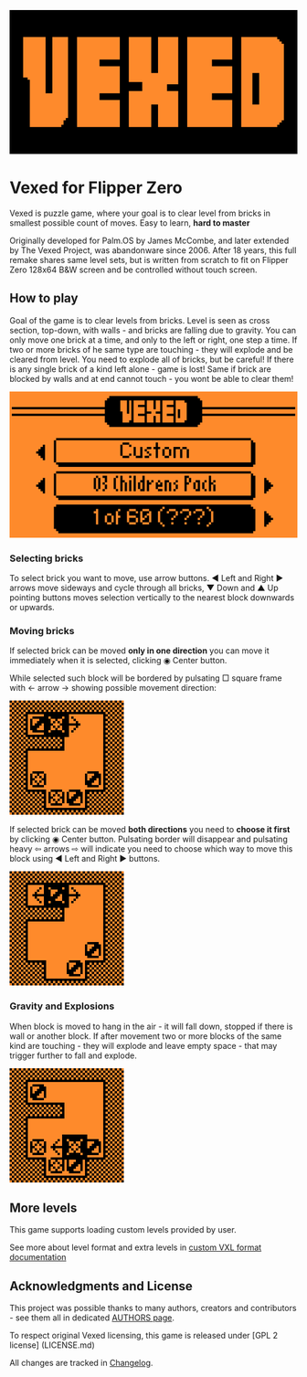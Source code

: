 ![Vexed splash screen logo](img/2.png)

# Vexed for Flipper Zero

Vexed is puzzle game, where your goal is to clear level from bricks in smallest possible count of moves. Easy to learn, **hard to master**

Originally developed for Palm.OS by James McCombe, and later extended by The Vexed Project, was abandonware since 2006. After 18 years, this full remake shares same level sets, but is written from scratch to fit on Flipper Zero 128x64 B&W screen and be controlled without touch screen.

## How to play 

Goal of the game is to clear levels from bricks. Level is seen as cross section, top-down, with walls - and bricks are falling due to gravity. You can only move one brick at a time, and only to the left or right, one step a time. If two or more bricks of he same type are touching - they will explode and be cleared from level. You need to explode all of bricks, but be careful! If there is any single brick of a kind left alone - game is lost! Same if brick are blocked by walls and at end cannot touch - you wont be able to clear them!

![Simple level playthrough](docs/img/playtru.gif)

### Selecting bricks

To select brick you want to move, use arrow buttons. &#9664; Left and Right &#9654; arrows move sideways and cycle through all bricks, &#9660; Down and &#9650; Up pointing buttons moves selection vertically to the nearest block downwards or upwards.

### Moving bricks

If selected brick can be moved **only in one direction** you can move it immediately when it is selected, clicking &#9673; Center button. 

While selected such block will be bordered by pulsating &#9633; square frame with &#x2190; arrow &#x2192; showing possible movement direction:

![One way selection](docs/img/selection.gif)

If selected brick can be moved **both directions** you need to **choose it first** by clicking &#9673; Center button. Pulsating border will disappear and pulsating heavy &#x21e6; arrows &#x21e8; will indicate you need to choose which way to move this block using &#9664; Left and Right &#9654; buttons.

![Two way selection](docs/img/direction.gif)

### Gravity and Explosions

When block is moved to hang in the air - it will fall down, stopped if there is wall or another block. If after movement two or more blocks of the same kind are touching - they will explode and leave empty space - that may trigger further to fall and explode.

![Explosion](docs/img/explosion.gif)

## More levels

This game supports loading custom levels provided by user.

See more about level format and extra levels in [custom VXL format documentation](docs/level_format.md)

## Acknowledgments and License

This project was possible thanks to many authors, creators and contributors - see them all in dedicated [AUTHORS page](AUTHORS.md).

To respect original Vexed licensing, this game is released under [GPL 2 license]
(LICENSE.md)

All changes are tracked in [Changelog](CHANGELOG.md).



